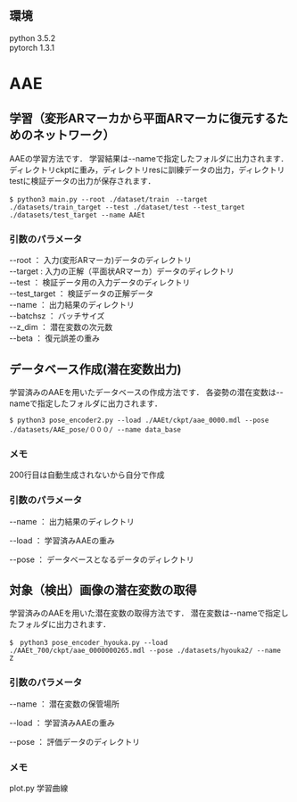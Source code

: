 
## 環境
python 3.5.2  
pytorch 1.3.1  

# AAE
## 学習（変形ARマーカから平面ARマーカに復元するためのネットワーク）
AAEの学習方法です．
学習結果は--nameで指定したフォルダに出力されます．
ディレクトリckptに重み，ディレクトリresに訓練データの出力，ディレクトリtestに検証データの出力が保存されます．

`$ python3 main.py --root ./dataset/train　--target ./datasets/train_target --test ./dataset/test --test_target ./datasets/test_target --name AAEt`

### 引数のパラメータ
--root ： 入力(変形ARマーカ)データのディレクトリ  
--target : 入力の正解（平面状ARマーカ）データのディレクトリ  
--test ： 検証データ用の入力データのディレクトリ  
--test_target ： 検証データの正解データ  
--name ： 出力結果のディレクトリ  
--batchsz ： バッチサイズ  
--z_dim ： 潜在変数の次元数  
--beta ： 復元誤差の重み  


## データベース作成(潜在変数出力)
学習済みのAAEを用いたデータベースの作成方法です．
各姿勢の潜在変数は--nameで指定したフォルダに出力されます．

`$ python3 pose_encoder2.py --load ./AAEt/ckpt/aae_0000.mdl --pose ./datasets/AAE_pose/０００/ --name data_base`
### メモ
200行目は自動生成されないから自分で作成

### 引数のパラメータ
--name ： 出力結果のディレクトリ 

--load ： 学習済みAAEの重み 

--pose ： データベースとなるデータのディレクトリ  

## 対象（検出）画像の潜在変数の取得
学習済みのAAEを用いた潜在変数の取得方法です．
潜在変数は--nameで指定したフォルダに出力されます．

`$　python3 pose_encoder_hyouka.py --load ./AAEt_700/ckpt/aae_0000000265.mdl --pose ./datasets/hyouka2/ --name  Z`

### 引数のパラメータ

--name ： 潜在変数の保管場所 

--load ： 学習済みAAEの重み 

--pose ： 評価データのディレクトリ 

### メモ
plot.py 学習曲線 

